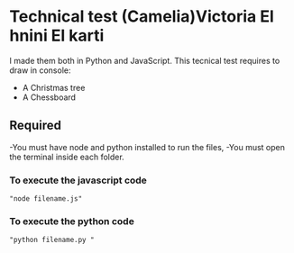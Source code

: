 # Technical test (Camelia)Victoria El hnini El karti

I made them both in Python and JavaScript.
This tecnical test requires to draw in console:
- A Christmas tree
- A Chessboard 

## Required 

-You must have node and python installed to run the files,
-You must open the terminal inside each folder.

### To execute the javascript code

    "node filename.js"

### To execute the python code

    "python filename.py "
